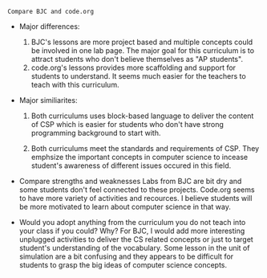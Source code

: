 

    Compare BJC and code.org
  * Major differences:
    1. BJC's lessons are more project based and multiple concepts could be involved in one lab page. The major goal for this curriculum is to attract students who don't believe themselves as "AP students". 
    2. code.org's lessons provides more scaffolding and support for students to understand. It seems much easier for the teachers to teach with this curriculum.
       
  * Major similiarites:
    1. Both curriculums uses block-based language to deliver the content of CSP which is easier for students who don't have strong programming background to start with.
             
    2. Both curriculums meet the standards and requirements of CSP. They emphsize the important concepts in computer science to incease student's awareness of different issues occured in this field.
       
  * Compare strengths and weaknesses
    Labs from BJC are bit dry and some students don't feel connected to these projects. Code.org seems to have more variety of activities and recources. I believe students will be more motivated to learn about computer science in that way. 
    
  * Would you adopt anything from the curriculum you do not teach into your class if you could? Why?
    For BJC, I would add more interesting unplugged activities to deliver the CS related concepts or just to target student's understanding of the vocabulary. Some lesson in the unit of simulation are a bit confusing and they appears to be difficult for students to grasp the big ideas of computer science concepts. 

    
     
    